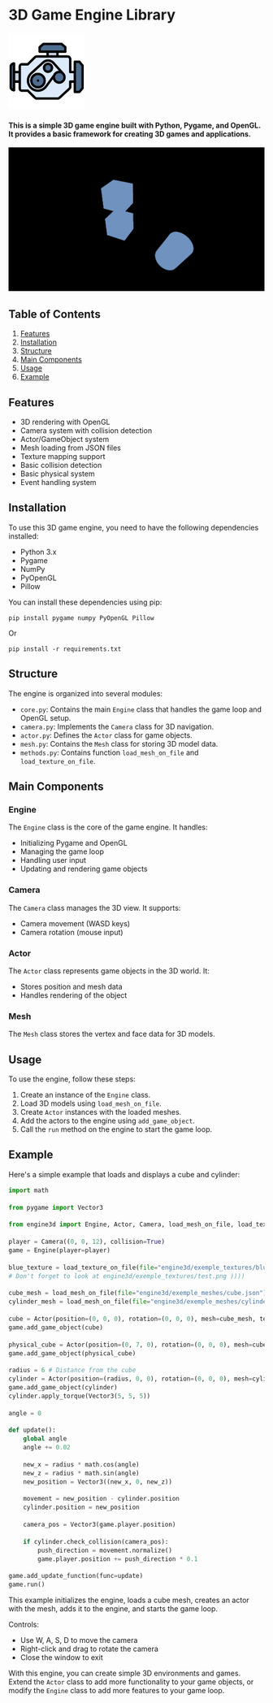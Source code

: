 # 3D Game Engine Library

<img src="./engine3d/engine-icon.png" width="150">

#### This is a simple 3D game engine built with Python, Pygame, and OpenGL. It provides a basic framework for creating 3D games and applications.

<img src="./screenshot.png" width="670">

## Table of Contents

1. [Features](#features)
2. [Installation](#installation)
3. [Structure](#structure)
4. [Main Components](#main-components)
5. [Usage](#usage)
6. [Example](#example)

## Features

- 3D rendering with OpenGL
- Camera system with collision detection
- Actor/GameObject system
- Mesh loading from JSON files
- Texture mapping support
- Basic collision detection
- Basic physical system
- Event handling system

## Installation

To use this 3D game engine, you need to have the following dependencies installed:

- Python 3.x
- Pygame
- NumPy
- PyOpenGL
- Pillow

You can install these dependencies using pip:

```
pip install pygame numpy PyOpenGL Pillow
```
Or
```
pip install -r requirements.txt
```

## Structure

The engine is organized into several modules:

- `core.py`: Contains the main `Engine` class that handles the game loop and OpenGL setup.
- `camera.py`: Implements the `Camera` class for 3D navigation.
- `actor.py`: Defines the `Actor` class for game objects.
- `mesh.py`: Contains the `Mesh` class for storing 3D model data.
- `methods.py`: Contains function `load_mesh_on_file` and `load_texture_on_file`.

## Main Components

### Engine

The `Engine` class is the core of the game engine. It handles:

- Initializing Pygame and OpenGL
- Managing the game loop
- Handling user input
- Updating and rendering game objects

### Camera

The `Camera` class manages the 3D view. It supports:

- Camera movement (WASD keys)
- Camera rotation (mouse input)

### Actor

The `Actor` class represents game objects in the 3D world. It:

- Stores position and mesh data
- Handles rendering of the object

### Mesh

The `Mesh` class stores the vertex and face data for 3D models.

## Usage

To use the engine, follow these steps:

1. Create an instance of the `Engine` class.
2. Load 3D models using `load_mesh_on_file`.
3. Create `Actor` instances with the loaded meshes.
4. Add the actors to the engine using `add_game_object`.
5. Call the `run` method on the engine to start the game loop.

## Example

Here's a simple example that loads and displays a cube and cylinder:

```python
import math

from pygame import Vector3

from engine3d import Engine, Actor, Camera, load_mesh_on_file, load_texture_on_file

player = Camera((0, 0, 12), collision=True)
game = Engine(player=player)

blue_texture = load_texture_on_file(file="engine3d/exemple_textures/blue_texture.png")
# Don't forget to look at engine3d/exemple_textures/test.png ))))

cube_mesh = load_mesh_on_file(file="engine3d/exemple_meshes/cube.json")
cylinder_mesh = load_mesh_on_file(file="engine3d/exemple_meshes/cylinder.json")

cube = Actor(position=(0, 0, 0), rotation=(0, 0, 0), mesh=cube_mesh, texture=blue_texture, collision=True)
game.add_game_object(cube)

physical_cube = Actor(position=(0, 7, 0), rotation=(0, 0, 0), mesh=cube_mesh, texture=blue_texture, collision=True, physic=True)
game.add_game_object(physical_cube)

radius = 6 # Distance from the cube
cylinder = Actor(position=(radius, 0, 0), rotation=(0, 0, 0), mesh=cylinder_mesh, texture=blue_texture, collision=True)
game.add_game_object(cylinder)
cylinder.apply_torque(Vector3(5, 5, 5))

angle = 0

def update():
    global angle
    angle += 0.02

    new_x = radius * math.cos(angle)
    new_z = radius * math.sin(angle)
    new_position = Vector3((new_x, 0, new_z))

    movement = new_position - cylinder.position
    cylinder.position = new_position

    camera_pos = Vector3(game.player.position)

    if cylinder.check_collision(camera_pos):
        push_direction = movement.normalize()
        game.player.position += push_direction * 0.1

game.add_update_function(func=update)
game.run()
```

This example initializes the engine, loads a cube mesh, creates an actor with the mesh, adds it to the engine, and starts the game loop.

Controls:
- Use W, A, S, D to move the camera
- Right-click and drag to rotate the camera
- Close the window to exit

With this engine, you can create simple 3D environments and games. Extend the `Actor` class to add more functionality to your game objects, or modify the `Engine` class to add more features to your game loop.